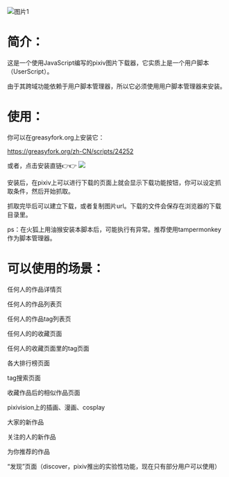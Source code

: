 ![图片1](https://wx3.sinaimg.cn/large/640defebgy1fhnv80522fj20mr0iejvi.jpg)

# 简介：

这是一个使用JavaScript编写的pixiv图片下载器，它实质上是一个用户脚本（UserScript）。

由于其跨域功能依赖于用户脚本管理器，所以它必须使用用户脚本管理器来安装。

# 使用：

你可以在greasyfork.org上安装它：

https://greasyfork.org/zh-CN/scripts/24252

或者，点击安装直链👉👉 [![](https://img.shields.io/badge/%E5%AE%89%E8%A3%85%E7%9B%B4%E9%93%BE-%F0%9F%90%92-blue.svg)](https://raw.githubusercontent.com/xuejiansaber/XianzunPixivDownloader/master/XianzunPixivDownloader.js "请确认已安装并启动脚本管理器") 

安装后，在pixiv上可以进行下载的页面上就会显示下载功能按钮，你可以设定抓取条件，然后开始抓取。

抓取完毕后可以建立下载，或者复制图片url。下载的文件会保存在浏览器的下载目录里。

ps：在火狐上用油猴安装本脚本后，可能执行有异常。推荐使用tampermonkey作为脚本管理器。

# 可以使用的场景：

任何人的作品详情页

任何人的作品列表页

任何人的作品tag列表页

任何人的的收藏页面

任何人的收藏页面里的tag页面

各大排行榜页面

tag搜索页面

收藏作品后的相似作品页面

pixivision上的插画、漫画、cosplay

大家的新作品

关注的人的新作品

为你推荐的作品

“发现”页面（discover，pixiv推出的实验性功能，现在只有部分用户可以使用）

